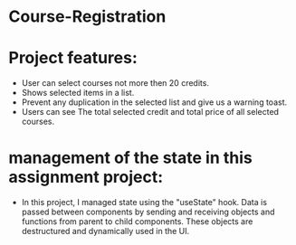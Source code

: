 # Course-Registration

# Project features:
  - User can select courses not more then 20 credits.
  - Shows selected items in a list.
  - Prevent any duplication in the selected list and give us a warning toast.
  - Users can see The total selected credit and total price of all selected courses. 

# management of the state in this assignment project:
- In this project, I managed state using the "useState" hook. Data is passed between components by sending and receiving objects and functions from parent to child components. These objects are destructured and dynamically used in the UI.

 
 
